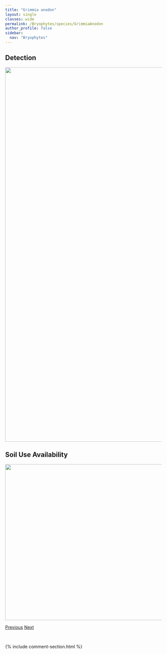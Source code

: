 ```yaml
---
title: "Grimmia anodon"
layout: single
classes: wide
permalink: /Bryophytes/species/GrimmiaAnodon
author_profile: false
sidebar:
  nav: "Bryophytes"
---
```


<h2>Detection</h2>

<a href="https://drive.google.com/uc?export=view&id=1Axx9OXLPRch6wf1ZzMdOtO2PPEM8XD_I">
<img src="https://drive.google.com/uc?export=view&id=1Axx9OXLPRch6wf1ZzMdOtO2PPEM8XD_I" height = "1200" width = "800">
</a>


<h2>Soil Use Availability</h2>

<a href="https://drive.google.com/uc?export=view&id=1zxEkfoDxRyTCztwjA4HQ0xvZQsN0t7mu">
<img src="https://drive.google.com/uc?export=view&id=1zxEkfoDxRyTCztwjA4HQ0xvZQsN0t7mu" height = "500" width = "1000">
</a>


<a href="/DevelopmentWebsite/Bryophytes/species/GeocalyxGraveolens" class="pagination--pager" title="Geocalyx graveolens">Previous</a> <a href="/DevelopmentWebsite/Bryophytes/species/GrimmiaApocarpa" class="pagination--pager" title="Grimmia apocarpa">Next</a>

<p>&nbsp;</p>

{% include comment-section.html %}
